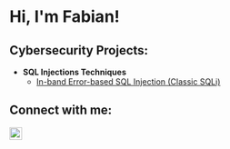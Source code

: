 <h1>Hi, I'm Fabian! 

<h2> Cybersecurity Projects:</h2>

- <b> SQL Injections Techniques</b>
  - [In-band Error-based SQL Injection (Classic SQLi)](https://github.com/fabiancruzcs/Classic-error-based-SQLi-Lab/blob/main/README.md)

<h2> Connect with me:</h2>

[<img align="left" alt="fabiancruzcs | LinkedIn" width="22px" src="https://github.com/fabiancruzcs/Resources/blob/main/LinkedIN.svg" />][linkedin]

[linkedin]: https://www.linkedin.com/in/fabiancruzcs

